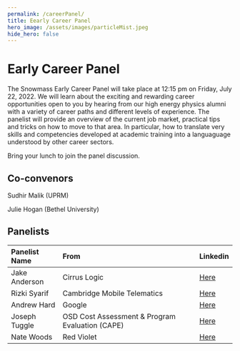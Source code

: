 ```yaml
---
permalink: /careerPanel/
title: Eearly Career Panel
hero_image: /assets/images/particleMist.jpeg
hide_hero: false
---
```


# Early Career Panel

The Snowmass Early Career Panel will take place at 12:15 pm on Friday, July 22, 2022.
We will learn about the exciting and rewarding career opportunities open to you by hearing from our high energy physics alumni with a variety of career paths and different levels of experience. The panelist will provide an overview of the current job market, practical tips and tricks on how to move to that area. In particular, how to translate very skills and competencies developed at academic training into a languaguage understood by other career sectors.

Bring your lunch to join the panel discussion.

## Co-convenors
Sudhir Malik (UPRM)

Julie Hogan (Bethel University)

## Panelists

| Panelist Name| From | Linkedin      |
| :---        |    :----   |          :--- | 
| Jake Anderson  | Cirrus Logic       | [Here](https://www.linkedin.com/in/jacob-anderson/) |
| Rizki Syarif   | Cambridge Mobile Telematics        | [Here](https://www.linkedin.com/in/rizki-syarif-84399416/)  |
| Andrew Hard    | Google        | [Here](https://www.linkedin.com/in/andrew-hard-25b690a5/)	     |
| Joseph Tuggle  | OSD Cost Assessment & Program Evaluation (CAPE)        | 	[Here](https://www.linkedin.com/in/josephmtuggle/)      |
| Nate Woods     | Red Violet       | [Here](https://www.linkedin.com/in/nate-woods-96967a145/)     |

																					
